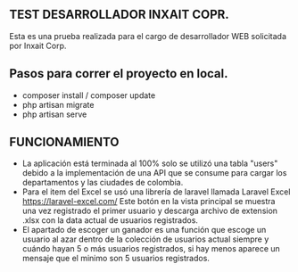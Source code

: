 
## TEST DESARROLLADOR INXAIT COPR.


Esta es una prueba realizada para el cargo de desarrollador WEB solicitada por Inxait Corp.

## Pasos para correr el proyecto en local.

- composer install / composer update
- php artisan migrate
- php artisan serve 

## FUNCIONAMIENTO
- La aplicación está terminada al 100% solo se utilizó una tabla "users" debido a la implementación de una API que se consume para cargar los departamentos y las ciudades de colombia.
- Para el item del Excel se usó una librería de laravel llamada Laravel Excel https://laravel-excel.com/ Este botón en la vista principal se muestra una vez registrado el primer usuario y descarga archivo de extension .xlsx con la data actual de usuarios registrados.
- El apartado de escoger un ganador es una función que escoge un usuario al azar dentro de la colección de usuarios actual siempre y cuándo hayan 5 o más usuarios registrados, si hay menos aparece un mensaje que el minimo son 5 usuarios registrados.
